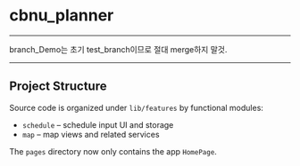 # cbnu_planner

---
branch_Demo는 초기 test_branch이므로 절대 merge하지 말것.

---
## Project Structure

Source code is organized under `lib/features` by functional modules:

- `schedule` – schedule input UI and storage
- `map` – map views and related services

The `pages` directory now only contains the app `HomePage`.